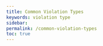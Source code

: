 ```yaml
---
title: Common Violation Types
keywords: violation type
sidebar:
permalink: /common-violation-types
toc: true
---
```


